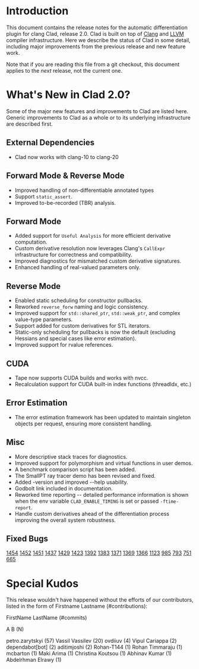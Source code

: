 Introduction
============

This document contains the release notes for the automatic differentiation
plugin for clang Clad, release 2.0. Clad is built on top of
[Clang](http://clang.llvm.org) and [LLVM](http://llvm.org>) compiler
infrastructure. Here we describe the status of Clad in some detail, including
major improvements from the previous release and new feature work.

Note that if you are reading this file from a git checkout,
this document applies to the *next* release, not the current one.


What's New in Clad 2.0?
========================

Some of the major new features and improvements to Clad are listed here. Generic
improvements to Clad as a whole or to its underlying infrastructure are
described first.

External Dependencies
---------------------

* Clad now works with clang-10 to clang-20


Forward Mode & Reverse Mode
---------------------------

* Improved handling of non-differentiable annotated types
* Support `static_assert`.
* Improved to-be-recorded (TBR) analysis.


Forward Mode
------------

* Added support for `Useful Analysis` for more efficient derivative computation.
* Custom derivative resolution now leverages Clang's `CallExpr` infrastructure
  for correctness and compatibility.
* Improved diagnostics for mismatched custom derivative signatures.
* Enhanced handling of real-valued parameters only.


Reverse Mode
------------

* Enabled static scheduling for constructor pullbacks.
* Reworked `reverse_forw` naming and logic consistency.
* Improved support for `std::shared_ptr`, `std::weak_ptr`, and complex
  value-type parameters.
* Support added for custom derivatives for STL iterators.
* Static-only scheduling for pullbacks is now the default (excluding Hessians
  and special cases like error estimation).
* Improved support for rvalue references.


CUDA
----

* Tape now supports CUDA builds and works with nvcc.
* Recalculation support for CUDA built-in index functions (threadIdx, etc.)


Error Estimation
----------------

* The error estimation framework has been updated to maintain singleton objects
  per request, ensuring more consistent handling.


Misc
----

* More descriptive stack traces for diagnostics.
* Improved support for polymorphism and virtual functions in user demos.
* A benchmark comparison script has been added.
* The SmallPT ray tracer demo has been revised and fixed.
* Added -version and improved --help usability.
* Godbolt link included in documentation.
* Reworked time reporting -- detailed performance information is shown when the
  env variable `CLAD_ENABLE_TIMING` is set or passed `-ftime-report`.
* Handle custom derivatives ahead of the differentiation process improving the
  overall system robustness.


Fixed Bugs
----------

[1454](https://github.com/vgvassilev/clad/issues/1454)
[1452](https://github.com/vgvassilev/clad/issues/1452)
[1451](https://github.com/vgvassilev/clad/issues/1451)
[1437](https://github.com/vgvassilev/clad/issues/1437)
[1429](https://github.com/vgvassilev/clad/issues/1429)
[1423](https://github.com/vgvassilev/clad/issues/1423)
[1392](https://github.com/vgvassilev/clad/issues/1392)
[1383](https://github.com/vgvassilev/clad/issues/1383)
[1371](https://github.com/vgvassilev/clad/issues/1371)
[1369](https://github.com/vgvassilev/clad/issues/1369)
[1366](https://github.com/vgvassilev/clad/issues/1366)
[1123](https://github.com/vgvassilev/clad/issues/1123)
[985](https://github.com/vgvassilev/clad/issues/985)
[793](https://github.com/vgvassilev/clad/issues/793)
[751](https://github.com/vgvassilev/clad/issues/751)
[665](https://github.com/vgvassilev/clad/issues/665)


Special Kudos
=============

This release wouldn't have happened without the efforts of our contributors,
listed in the form of Firstname Lastname (#contributions):

FirstName LastName (#commits)

A B (N)

petro.zarytskyi (57)
Vassil Vassilev (20)
ovdiiuv (4)
Vipul Cariappa (2)
dependabot[bot] (2)
aditimjoshi (2)
Rohan-T144 (1)
Rohan Timmaraju (1)
mcbarton (1)
Maki Arima (1)
Christina Koutsou (1)
Abhinav Kumar (1)
Abdelrhman Elrawy (1)
